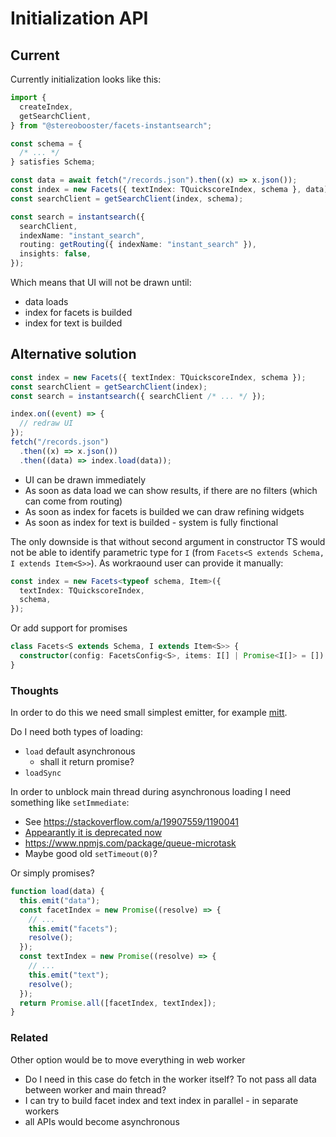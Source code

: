 # Initialization API

## Current

Currently initialization looks like this:

```ts
import {
  createIndex,
  getSearchClient,
} from "@stereobooster/facets-instantsearch";

const schema = {
  /* ... */
} satisfies Schema;

const data = await fetch("/records.json").then((x) => x.json());
const index = new Facets({ textIndex: TQuickscoreIndex, schema }, data);
const searchClient = getSearchClient(index, schema);

const search = instantsearch({
  searchClient,
  indexName: "instant_search",
  routing: getRouting({ indexName: "instant_search" }),
  insights: false,
});
```

Which means that UI will not be drawn until:

- data loads
- index for facets is builded
- index for text is builded

## Alternative solution

```ts
const index = new Facets({ textIndex: TQuickscoreIndex, schema });
const searchClient = getSearchClient(index);
const search = instantsearch({ searchClient /* ... */ });

index.on((event) => {
  // redraw UI
});
fetch("/records.json")
  .then((x) => x.json())
  .then((data) => index.load(data));
```

- UI can be drawn immediately
- As soon as data load we can show results, if there are no filters (which can come from routing)
- As soon as index for facets is builded we can draw refining widgets
- As soon as index for text is builded - system is fully finctional

The only downside is that without second argument in constructor TS would not be able to identify parametric type for `I` (from `Facets<S extends Schema, I extends Item<S>>`). As workraound user can provide it manually:

```ts
const index = new Facets<typeof schema, Item>({
  textIndex: TQuickscoreIndex,
  schema,
});
```

Or add support for promises

```ts
class Facets<S extends Schema, I extends Item<S>> {
  constructor(config: FacetsConfig<S>, items: I[] | Promise<I[]> = []) {}
}
```

### Thoughts

In order to do this we need small simplest emitter, for example [mitt](https://github.com/developit/mitt).

Do I need both types of loading:

- `load` default asynchronous
  - shall it return promise?
- `loadSync`

In order to unblock main thread during asynchronous loading I need something like `setImmediate`:

- See https://stackoverflow.com/a/19907559/1190041
- [Appearantly it is deprecated now](https://developer.mozilla.org/en-US/docs/Web/API/Window/setImmediate)
- https://www.npmjs.com/package/queue-microtask
- Maybe good old `setTimeout(0)`?

Or simply promises?

```ts
function load(data) {
  this.emit("data");
  const facetIndex = new Promise((resolve) => {
    // ...
    this.emit("facets");
    resolve();
  });
  const textIndex = new Promise((resolve) => {
    // ...
    this.emit("text");
    resolve();
  });
  return Promise.all([facetIndex, textIndex]);
}
```

### Related

Other option would be to move everything in web worker

- Do I need in this case do fetch in the worker itself? To not pass all data between worker and main thread?
- I can try to build facet index and text index in parallel - in separate workers
- all APIs would become asynchronous
